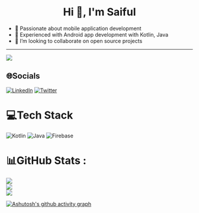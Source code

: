 <h1 align="center">Hi 👋, I'm Saiful</h1>


- 🔭 Passionate about mobile application development
- 🌱 Experienced with Android app development with Kotlin, Java
- 👯 I’m looking to collaborate on open source projects

---
![](https://komarev.com/ghpvc/?username=SaifulSaif007&label=PROFILE+VIEWS&color=blueviolet&style=flat)

## 🌐Socials
[![LinkedIn](https://img.shields.io/badge/LinkedIn-%230077B5.svg?logo=linkedin&logoColor=white)](https://linkedin.com/in/saiful-islam07) [![Twitter](https://img.shields.io/badge/Twitter-%231DA1F2.svg?logo=Twitter&logoColor=white)](https://twitter.com/SiFuLSiF1) 

# 💻Tech Stack
![Kotlin](https://img.shields.io/badge/kotlin-%230095D5.svg?style=for-the-badge&logo=kotlin&logoColor=white) ![Java](https://img.shields.io/badge/java-%23ED8B00.svg?style=for-the-badge&logo=java&logoColor=white) ![Firebase](https://img.shields.io/badge/firebase-%23039BE5.svg?style=for-the-badge&logo=firebase)
# 📊GitHub Stats :
![](https://github-readme-stats.vercel.app/api?username=SaifulSaif007&theme=nightowl&hide_border=true&include_all_commits=true&count_private=true)<br/>
![](https://github-readme-streak-stats.herokuapp.com/?user=SaifulSaif007&theme=nightowl&hide_border=true)<br/>
![](https://github-readme-stats.vercel.app/api/top-langs/?username=SaifulSaif007&theme=nightowl&hide_border=true&include_all_commits=true&count_private=true&layout=compact)

 [![Ashutosh's github activity graph](https://github-readme-activity-graph.cyclic.app/graph?username=SaifulSaif007&theme=react-dark&hide_border=true)](https://github.com/SaifulSaif007/github-readme-activity-graph)

